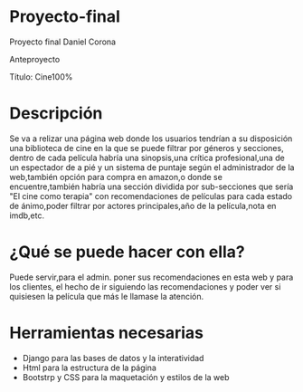 # Proyecto-final
Proyecto final Daniel Corona

Anteproyecto

Título: Cine100%
<h1>Descripción</h1>

Se va a relizar una página web donde los usuarios tendrían a su disposición una biblioteca de cine en la que se puede filtrar por géneros y secciones,
dentro de cada película habría una sinopsis,una crítica profesional,una de un espectador de a pié y un sistema de puntaje según el administrador de la web,también opción para compra en amazon,o donde se encuentre,también habría una sección dividida por sub-secciones que sería "El cine como terapia" con recomendaciones de películas para cada estado de ánimo,poder filtrar por actores principales,año de la película,nota en imdb,etc.
<h1>¿Qué se puede hacer con ella?</h1>

Puede servir,para el admin. poner sus recomendaciones en esta web y para los clientes, el hecho de ir siguiendo las recomendaciones y poder ver si quisiesen la película que más le llamase la atención.

<h1>Herramientas necesarias</h1>
<ul>
<li>Django para las bases de datos y la interatividad</li> 
<li>Html para la estructura de la página</li> 
<li>Bootstrp y CSS para la maquetación y estilos de la web</li>
